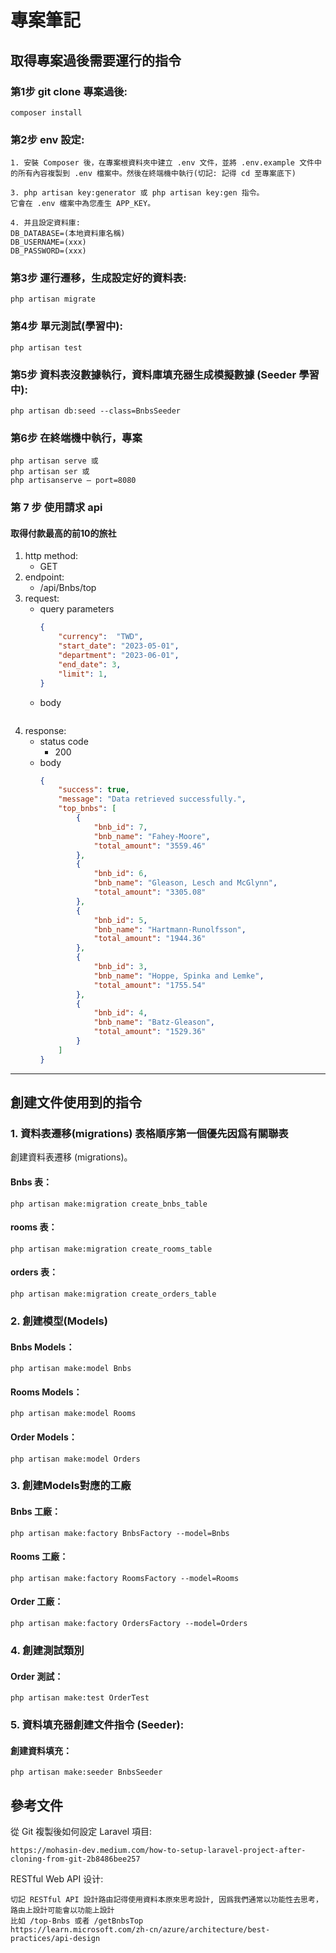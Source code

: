 # 專案筆記

## 取得專案過後需要運行的指令

### 第1步 git clone 專案過後:
```
composer install
```
### 第2步 env 設定:
```
1. 安裝 Composer 後，在專案根資料夾中建立 .env 文件，並將 .env.example 文件中的所有內容複製到 .env 檔案中。然後在終端機中執行(切記: 記得 cd 至專案底下)

3. php artisan key:generator 或 php artisan key:gen 指令。
它會在 .env 檔案中為您產生 APP_KEY。

4. 并且設定資料庫:
DB_DATABASE=(本地資料庫名稱)
DB_USERNAME=(xxx)
DB_PASSWORD=(xxx)
```
### 第3步 運行遷移，生成設定好的資料表:
```
php artisan migrate
```
### 第4步 單元測試(學習中):
```
php artisan test
```
### 第5步 資料表沒數據執行，資料庫填充器生成模擬數據 (Seeder 學習中):
```
php artisan db:seed --class=BnbsSeeder
```
### 第6步 在終端機中執行，專案
```
php artisan serve 或
php artisan ser 或
php artisanserve — port=8080
```
### 第 7 步 使用請求 api

#### 取得付款最高的前10的旅社
1. http method: 
   - GET
2. endpoint: 
   - /api/Bnbs/top
3. request:
   - query parameters
        ```json
        {
            "currency":  "TWD",
            "start_date": "2023-05-01",
            "department": "2023-06-01",
            "end_date": 3,
            "limit": 1,
        }
        ```
    - body
        ```json
        ```
4. response:
   - status code
     - 200
    - body
        ```json
        {
            "success": true,
            "message": "Data retrieved successfully.",
            "top_bnbs": [
                {
                    "bnb_id": 7,
                    "bnb_name": "Fahey-Moore",
                    "total_amount": "3559.46"
                },
                {
                    "bnb_id": 6,
                    "bnb_name": "Gleason, Lesch and McGlynn",
                    "total_amount": "3305.08"
                },
                {
                    "bnb_id": 5,
                    "bnb_name": "Hartmann-Runolfsson",
                    "total_amount": "1944.36"
                },
                {
                    "bnb_id": 3,
                    "bnb_name": "Hoppe, Spinka and Lemke",
                    "total_amount": "1755.54"
                },
                {
                    "bnb_id": 4,
                    "bnb_name": "Batz-Gleason",
                    "total_amount": "1529.36"
                }
            ]
        }
        ```
---

## 創建文件使用到的指令

### 1. 資料表遷移(migrations) 表格順序第一個優先因爲有關聯表
創建資料表遷移 (migrations)。
#### Bnbs 表：
```
php artisan make:migration create_bnbs_table
```
#### rooms 表：
```
php artisan make:migration create_rooms_table
```
#### orders 表：
```
php artisan make:migration create_orders_table
```

### 2. 創建模型(Models)
#### Bnbs Models：
```
php artisan make:model Bnbs
```
#### Rooms Models：
```
php artisan make:model Rooms
```
#### Order Models：
```
php artisan make:model Orders
```

### 3. 創建Models對應的工廠
#### Bnbs 工廠：
```
php artisan make:factory BnbsFactory --model=Bnbs
```
#### Rooms 工廠：
```
php artisan make:factory RoomsFactory --model=Rooms
```
#### Order 工廠：
```
php artisan make:factory OrdersFactory --model=Orders
```

### 4. 創建測試類別
#### Order 測試：
```
php artisan make:test OrderTest
```

### 5. 資料填充器創建文件指令 (Seeder):
#### 創建資料填充：
```
php artisan make:seeder BnbsSeeder
```
## 參考文件
從 Git 複製後如何設定 Laravel 項目:
```
https://mohasin-dev.medium.com/how-to-setup-laravel-project-after-cloning-from-git-2b8486bee257
```
RESTful Web API 设计:
```
切記 RESTful API 設計路由記得使用資料本原來思考設計, 因爲我們通常以功能性去思考，路由上設計可能會以功能上設計
比如 /top-Bnbs 或者 /getBnbsTop
https://learn.microsoft.com/zh-cn/azure/architecture/best-practices/api-design
```
